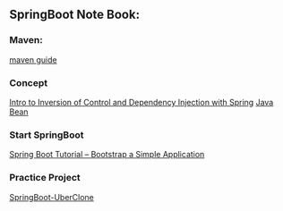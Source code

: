 ## SpringBoot Note Book:

### Maven:
[maven guide](https://spring.io/guides/gs/maven/)

### Concept
[Intro to Inversion of Control and Dependency Injection with Spring](https://www.baeldung.com/inversion-control-and-dependency-injection-in-spring)
[Java Bean]()


### Start SpringBoot
[Spring Boot Tutorial – Bootstrap a Simple Application](https://www.baeldung.com/spring-boot-start)


### Practice Project 
[SpringBoot-UberClone](https://github.com/PerrySong/SpringBoot-UberClone)  
